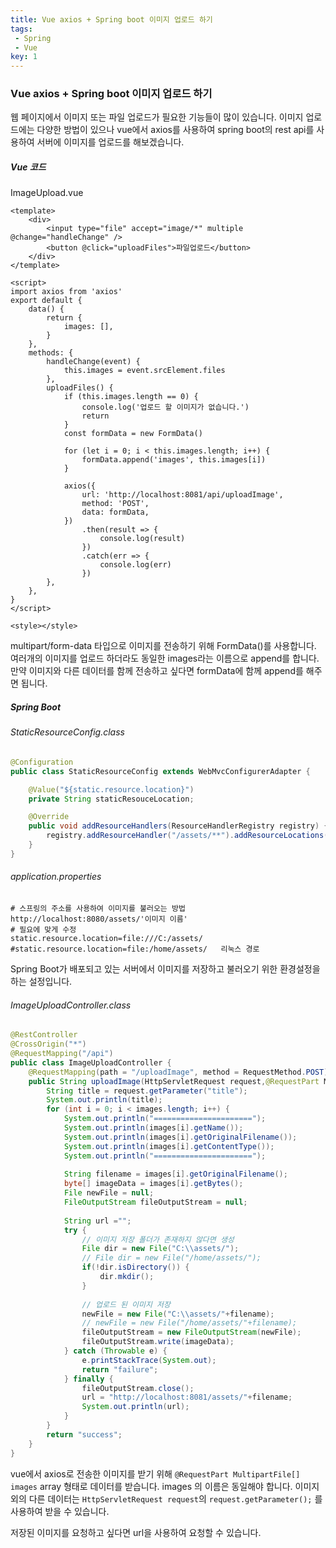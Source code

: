 ```yaml
---
title: Vue axios + Spring boot 이미지 업로드 하기
tags: 
 - Spring
 - Vue
key: 1
---
```


### Vue axios + Spring boot 이미지 업로드 하기

웹 페이지에서 이미지 또는 파일 업로드가 필요한 기능들이 많이 있습니다.  이미지 업로드에는 다양한 방법이 있으나  vue에서 axios를 사용하여 spring boot의 rest api를 사용하여 서버에 이미지를 업로드를 해보겠습니다.



##### Vue 코드 

ImageUpload.vue

```vue
<template>
	<div>
		<input type="file" accept="image/*" multiple @change="handleChange" />
		<button @click="uploadFiles">파일업로드</button>
	</div>
</template>

<script>
import axios from 'axios'
export default {
	data() {
		return {
			images: [],
		}
	},
	methods: {
		handleChange(event) {
			this.images = event.srcElement.files
		},
		uploadFiles() {
			if (this.images.length == 0) {
				console.log('업로드 할 이미지가 없습니다.')
				return
			}
			const formData = new FormData()

			for (let i = 0; i < this.images.length; i++) {
				formData.append('images', this.images[i])
			}

			axios({
				url: 'http://localhost:8081/api/uploadImage',
				method: 'POST',
				data: formData,
			})
				.then(result => {
					console.log(result)
				})
				.catch(err => {
					console.log(err)
				})
		},
	},
}
</script>

<style></style>

```

multipart/form-data 타입으로 이미지를 전송하기 위해 FormData()를 사용합니다. 여러개의 이미지를 업로드 하더라도 동일한 images라는 이름으로 append를 합니다. 만약 이미지와 다른 데이터를 함께 전송하고 싶다면 formData에 함께 append를 해주면 됩니다. 



##### Spring Boot 

###### StaticResourceConfig.class

``` java
@Configuration
public class StaticResourceConfig extends WebMvcConfigurerAdapter {

    @Value("${static.resource.location}")
    private String staticResouceLocation;

    @Override
    public void addResourceHandlers(ResourceHandlerRegistry registry) {
        registry.addResourceHandler("/assets/**").addResourceLocations(staticResouceLocation);
    }
}
```

###### application.properties

``` properties
# 스프링의 주소를 사용하여 이미지를 불러오는 방법  http://localhost:8080/assets/'이미지 이름'
# 필요에 맞게 수정
static.resource.location=file:///C:/assets/
#static.resource.location=file:/home/assets/   리눅스 경로
```

Spring Boot가 배포되고 있는 서버에서 이미지를 저장하고 불러오기 위한 환경설정을 하는 설정입니다.

###### ImageUploadController.class

``` java
@RestController
@CrossOrigin("*")
@RequestMapping("/api")
public class ImageUploadController {
	@RequestMapping(path = "/uploadImage", method = RequestMethod.POST)
	public String uploadImage(HttpServletRequest request,@RequestPart MultipartFile[] images ) throws IOException {
		String title = request.getParameter("title");
		System.out.println(title);
		for (int i = 0; i < images.length; i++) {
			System.out.println("======================");
			System.out.println(images[i].getName());
			System.out.println(images[i].getOriginalFilename());
			System.out.println(images[i].getContentType());
			System.out.println("======================");
			
			String filename = images[i].getOriginalFilename();
			byte[] imageData = images[i].getBytes();
			File newFile = null;
			FileOutputStream fileOutputStream = null;
			
			String url ="";
			try {
                // 이미지 저장 폴더가 존재하지 않다면 생성
				File dir = new File("C:\\assets/");
                // File dir = new File("/home/assets/");
				if(!dir.isDirectory()) {
					dir.mkdir();
				}
				
				// 업로드 된 이미지 저장
				newFile = new File("C:\\assets/"+filename);
                // newFile = new File("/home/assets/"+filename);
				fileOutputStream = new FileOutputStream(newFile);
				fileOutputStream.write(imageData);
			} catch (Throwable e) {
				e.printStackTrace(System.out);
				return "failure";
			} finally {
				fileOutputStream.close();
				url = "http://localhost:8081/assets/"+filename;
				System.out.println(url);
			}
		}
		return "success";
	}
}
```

vue에서 axios로 전송한 이미지를 받기 위해 `@RequestPart MultipartFile[] images` array 형태로 데이터를 받습니다. images 의 이름은 동일해야 합니다. 이미지 외의 다른 데이터는 `HttpServletRequest request`의 `request.getParameter();` 를 사용하여 받을 수 있습니다.

저장된 이미지를 요청하고 싶다면  url을 사용하여 요청할 수 있습니다.

